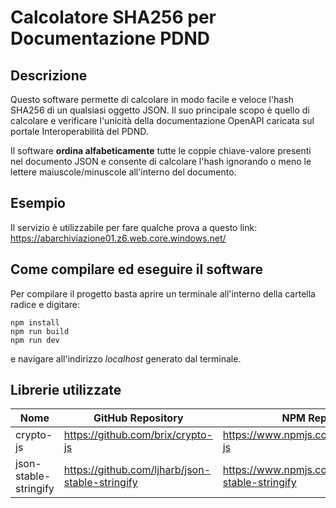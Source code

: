 # Calcolatore SHA256 per Documentazione PDND
## Descrizione
Questo software permette di calcolare in modo facile e veloce l'hash SHA256 di un qualsiasi oggetto JSON. Il suo principale scopo è quello di calcolare e verificare l'unicità della documentazione OpenAPI caricata sul portale Interoperabilità del PDND.

Il software **ordina alfabeticamente** tutte le coppie chiave-valore presenti nel documento JSON e consente di calcolare l'hash ignorando o meno le lettere maiuscole/minuscole all'interno del documento.

## Esempio
Il servizio è utilizzabile per fare qualche prova a questo link: https://abarchiviazione01.z6.web.core.windows.net/

## Come compilare ed eseguire il software
Per compilare il progetto basta aprire un terminale all'interno della cartella radice e digitare:
```
npm install
npm run build
npm run dev
```
e navigare all'indirizzo *localhost* generato dal terminale.
## Librerie utilizzate
| Nome | GitHub Repository | NPM Repository |
|--|--|--|
| crypto-js | https://github.com/brix/crypto-js | https://www.npmjs.com/package/crypto-js |
| json-stable-stringify | https://github.com/ljharb/json-stable-stringify | https://www.npmjs.com/package/json-stable-stringify |
